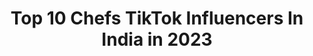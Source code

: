 ---
title: Top 10 Chefs TikTok Influencers In India in 2023
description: >-
  Find top chefs TikTok influencers in India in 2023. Most popular hashtags: #tiktok #tiktokchef #tiktokindia #viral.
platform: TikTok
hits: 85
text_top: Discover the most popular TikTok profiles on inBeat.
text_bottom: Our database aggregates 85 TikTok influencers like this in India for you to pitch.
profiles:
  - username: "rahul.arora.1982"
    fullname: >-
      Rahul Arora
    bio: >-
      Chef, entrepreneur from kolkata, #BitchyBawarchi #chub #bear 😍😍❤️❤️ #punjabi
    location: "India"
    followers: 2970
    engagement: 2208
    commentsToLikes: 0.314539
    id: ckcjg5p6rbfrk0j234y1zc4hh
    verified: false
    hashtags: "#viral, #oldisgold, #tiktokkolkata, #dancing"
  - username: "binulal_achuz"
    fullname: >-
      Binulal Achuz 
    bio: >-
      💕💕💕അമ്മ 💕💕💕 😍_Chef_Life_😍 UK - United Kochi 💪💖
    location: "India"
    followers: 3952
    engagement: 2893
    commentsToLikes: 0.019499
    id: ckbqlohkg6syw0j23kalw2qzq
    verified: false
    hashtags: "#malayalam, #happybirthday, #lovemusic, #love"
  - username: "bihari_babu"
    fullname: >-
      BBcreation 🍛
    bio: >-
      FoodCreator Insta chef_bihari_babu BihariBabu.creation@gmail.com 10-11PM Live
    location: "India"
    followers: 482500
    engagement: 520
    commentsToLikes: 0.010160
    id: ck999sfq4e09j0j7836pcp7oy
    verified: true
    hashtags: "#food, #theyofood, #whatieatinaday, #biharibabu"
  - username: "khanasajana"
    fullname: >-
      khana sajana
    bio: >-
      Chef by passion, not by profession #1 min. recipe 
    location: "India"
    followers: 404700
    engagement: 330
    commentsToLikes: 0.010665
    id: ck9pmib8e9nm90j78lcf7c1za
    verified: true
    hashtags: "#easyrecipes, #cookathome, #healthyrecipes, #3ingredientsrecipes"
  - username: "shahmisba"
    fullname: >-
      Shah Misba
    bio: >-
      KHWAJA ki deewani♥️ #medico💊💉 #futuredoctor👩 #chef👩‍🍳 insta@moms_kitchennnn
    location: "India"
    followers: 7700
    engagement: 1279
    commentsToLikes: 0.015757
    id: ckbqi2exz3cx60j23lc0f2qd6
    verified: false
    hashtags: "#piya, #foryoupage, #khwaja, #khwajaji"
  - username: "khansamabykg"
    fullname: >-
      Khansamabykg
    bio: >-
      Wnt 2 bcm own kind 👩🏻‍🍳 Bcz A chef hs to B responsible for D soul of D food 🥘
    location: "India"
    followers: 183400
    engagement: 283
    commentsToLikes: 0.010476
    id: ckbffusewata00j231zgtpxrj
    verified: false
    hashtags: "#homemade, #tasty, #khansamabykg, #swagstepchallenge"
  - username: "rachananarayanankutty"
    fullname: >-
      rachnanarayanankutty
    bio: >-
      Actor/Dancer/Choreographer/human with lots of love/a little chef/ plant lover
    location: "India"
    followers: 42200
    engagement: 819
    commentsToLikes: 0.000000
    id: ckbqnzuru8u6o0j23nw5efry2
    verified: false
    hashtags: "#rachananarayanankutty, #classicalversion, #tiktok, #enthappocheyya"
  - username: "shivzote"
    fullname: >-
      Lordofshiv
    bio: >-
      Uttrakhandi boy 😎 Love photography 📸 Chef 👦 Follow me on insta ; @lordofshiv
    location: "India"
    followers: 58900
    engagement: 615
    commentsToLikes: 0.021846
    id: cka0xst298eux0i781p66tqcm
    verified: false
    hashtags: "#viral, #husbandandwifecomedy, #husbandwifelove, #foryou"
  - username: "šumandeephanda"
    fullname: >-
      Šumandeep Handa
    bio: >-
      A designer, A chef, A sister, A daughter, A woman 🤟🏽
    location: "India"
    followers: 230300
    engagement: 561
    commentsToLikes: 0.007311
    id: ckb9rxalwooxa0j23pjibuvrx
    verified: false
    hashtags: "#punjabijutti, #tiktok, #sumanhanda, #sumanamrit"
  - username: "khanfruitcarving"
    fullname: >-
      khanfruitcarving
    bio: >-
      Chef Feroz email id khanfruitcarving@gmail.com contact 9870301466/ 02225770122
    location: "India"
    followers: 17200
    engagement: 642
    commentsToLikes: 0.003176
    id: ckbkpywawk78u0j233yqag7hr
    verified: false
    hashtags: "#carved, #talent, #and, #along"
---